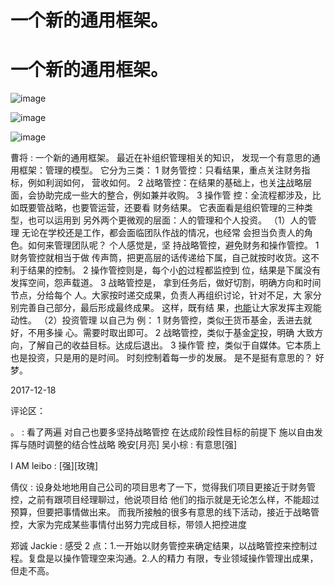 # 一个新的通用框架。

# 一个新的通用框架。

![image](img/Image_209.png)

![image](img/Image_210.png)

![image](img/Image_211.png)

曹将 : 一个新的通用框架。 最近在补组织管理相关的知识， 发现一个有意思的通用框架：管理的模型。 它分为三类： 1 财务管控：只看结果，重点关注财务指标，例如利润如何， 营收如何。 2 战略管控：在结果的基础上，也关<u>注</u>战略层 面，会协助完成一些大的整合，例如兼并收购。 3 操作管 控：全流程都涉及，比如既要管战略，也要管运营，还要看 财务结果。 它表面看是组织管理的三种类型，也可以运用到 另外两个更微观的层面：人的管理和个人投资。 （1）人的管 理 无论在学校还是工作，都会面临团队作战的情况，也经常 会担当负责人的角色。如何来管理团队呢？ 个人感觉是，坚 持战略管控，避免财务和操作管控。 1 财务管控就相当于做 传声筒，把更高层的话传递给下属，自己就按时收货。这不 利于结果的控制。 2 操作管控则是，每个小<u>的</u>过程都监控到 位，结果是下属没有发挥空间，怨声载道。 3 战略管控是， 拿到任务后，做好切割，明确方向和时间节点，分给每个 人。大家按时递交成果，负责人再组织讨论，针对不足，大 家分别完善自己部分，最后形成最终成果。 这样，既有结 果，<u>也能</u>让大家发挥主观能动性。 （2）投资管理 以自己为 例： 1 财务管控，类似<u>于</u>货币基金，丢进去就好，不用多操 心。需要时取出即可。 2 战略管控，类似于基金<u>定</u>投，明确 大致方向，了解自己的收益目标。达成后退出。 3 操作管 控，类似于自媒体。它本质上也是投资，只是用的是时间。 时刻控制着每一步的发展。 是不是挺有意思的？ 好梦。

2017-12-18

评论区：

。 : 看了两遍 对自己也要多坚持战略管控 在达成阶段性目标的前提下 施以自由发挥与随时调整的结合性战略 晚安[月亮] 吴小棕 : 有意思[强]

I AM leibo : [强][玫瑰]

倩仪 : 设身处地地用自己公司的项目思考了一下，觉得我们项目更接近于财务管控，之前有跟项目经理聊过，他说项目给 他们的指示就是无论怎么样，不能超过预算，但要把事情做出来。 而我所接触的很多有意思的线下活动，接近于战略管 控，大家为完成某些事情付出努力完成目标，带领人把控进度

郑诚 Jackie : 感受 2 点：1.一开始以财务管控来确定结果，以战略管控来控制过程。复盘是以操作管理空来沟通。2.人的精力 有限，专业领域操作管理出成果，但走不高。
